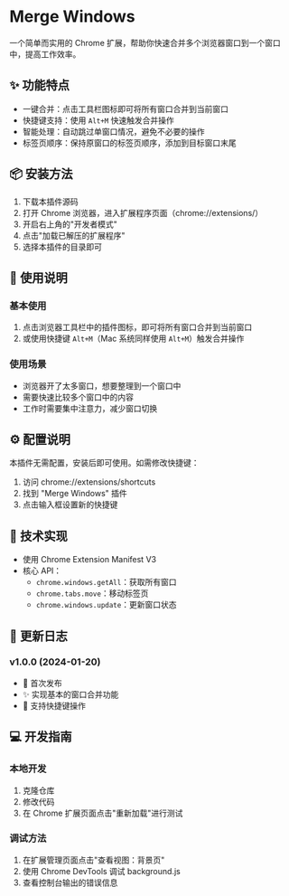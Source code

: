 # Merge Windows

一个简单而实用的 Chrome 扩展，帮助你快速合并多个浏览器窗口到一个窗口中，提高工作效率。

## ✨ 功能特点

- 一键合并：点击工具栏图标即可将所有窗口合并到当前窗口
- 快捷键支持：使用 `Alt+M` 快速触发合并操作
- 智能处理：自动跳过单窗口情况，避免不必要的操作
- 标签页顺序：保持原窗口的标签页顺序，添加到目标窗口末尾

## 📦 安装方法

1. 下载本插件源码
2. 打开 Chrome 浏览器，进入扩展程序页面（chrome://extensions/）
3. 开启右上角的"开发者模式"
4. 点击"加载已解压的扩展程序"
5. 选择本插件的目录即可

## 🚀 使用说明

### 基本使用

1. 点击浏览器工具栏中的插件图标，即可将所有窗口合并到当前窗口
2. 或使用快捷键 `Alt+M`（Mac 系统同样使用 `Alt+M`）触发合并操作

### 使用场景

- 浏览器开了太多窗口，想要整理到一个窗口中
- 需要快速比较多个窗口中的内容
- 工作时需要集中注意力，减少窗口切换

## ⚙️ 配置说明

本插件无需配置，安装后即可使用。如需修改快捷键：

1. 访问 chrome://extensions/shortcuts
2. 找到 "Merge Windows" 插件
3. 点击输入框设置新的快捷键

## 🔧 技术实现

- 使用 Chrome Extension Manifest V3
- 核心 API：
  - `chrome.windows.getAll`：获取所有窗口
  - `chrome.tabs.move`：移动标签页
  - `chrome.windows.update`：更新窗口状态

## 📝 更新日志

### v1.0.0 (2024-01-20)

- 🎉 首次发布
- ✨ 实现基本的窗口合并功能
- 🎯 支持快捷键操作

## 💻 开发指南

### 本地开发

1. 克隆仓库
2. 修改代码
3. 在 Chrome 扩展页面点击"重新加载"进行测试

### 调试方法

1. 在扩展管理页面点击"查看视图：背景页"
2. 使用 Chrome DevTools 调试 background.js
3. 查看控制台输出的错误信息
